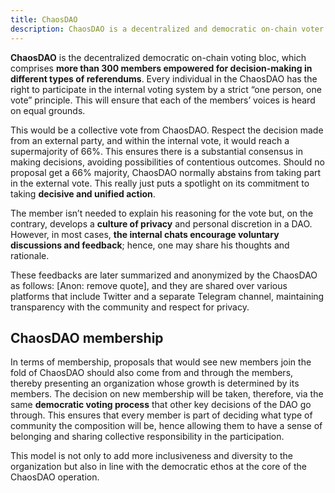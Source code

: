 ```yaml
---
title: ChaosDAO
description: ChaosDAO is a decentralized and democratic on-chain voter committee, consisting of over 300 members who are actively involved in the governance of Polkadot, Kusama, and various ecosystem projects.
---  
```


**ChaosDAO** is the decentralized democratic on-chain voting bloc, which comprises **more than 300 members empowered for decision-making in different types of referendums**. Every individual in the ChaosDAO has the right to participate in the internal voting system by a strict “one person, one vote” principle. This will ensure that each of the members’ voices is heard on equal grounds.

This would be a collective vote from ChaosDAO. Respect the decision made from an external party, and within the internal vote, it would reach a supermajority of 66%. This ensures there is a substantial consensus in making decisions, avoiding possibilities of contentious outcomes. Should no proposal get a 66% majority, ChaosDAO normally abstains from taking part in the external vote. This really just puts a spotlight on its commitment to taking **decisive and unified action**.

The member isn’t needed to explain his reasoning for the vote but, on the contrary, develops a **culture of privacy** and personal discretion in a DAO. However, in most cases, **the internal chats encourage voluntary discussions and feedback**; hence, one may share his thoughts and rationale.

These feedbacks are later summarized and anonymized by the ChaosDAO as follows: \[Anon: remove quote\], and they are shared over various platforms that include Twitter and a separate Telegram channel, maintaining transparency with the community and respect for privacy.

## ChaosDAO membership

In terms of membership, proposals that would see new members join the fold of ChaosDAO should also come from and through the members, thereby presenting an organization whose growth is determined by its members. The decision on new membership will be taken, therefore, via the same **democratic voting process** that other key decisions of the DAO go through. This ensures that every member is part of deciding what type of community the composition will be, hence allowing them to have a sense of belonging and sharing collective responsibility in the participation.

This model is not only to add more inclusiveness and diversity to the organization but also in line with the democratic ethos at the core of the ChaosDAO operation.
